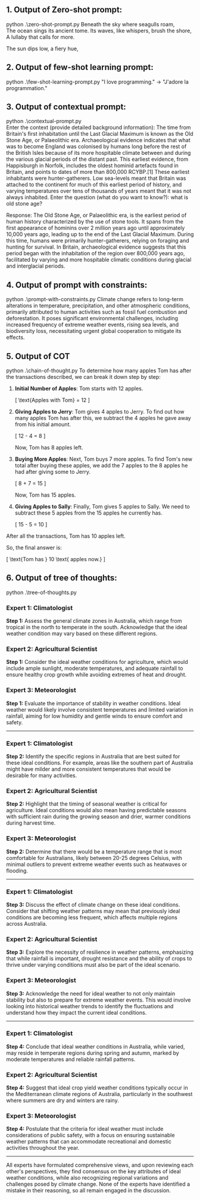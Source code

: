 ## 1. Output of Zero-shot prompt:
python .\zero-shot-prompt.py
Beneath the sky where seagulls roam,  
The ocean sings its ancient tome.
Its waves, like whispers, brush the shore,
A lullaby that calls for more.

The sun dips low, a fiery hue,


## 2. Output of few-shot learning prompt:
python .\few-shot-learning-prompt.py
"I love programming." -> "J'adore la programmation."


## 3. Output of contextual prompt:
python .\contextual-prompt.py       
Enter the context (provide detailed background information): The time from Britain's first inhabitation until the Last Glacial Maximum is known as the Old Stone Age, or Palaeolithic era. Archaeological evidence indicates that what was to become England was colonised by humans long before the rest of the British Isles because of its more hospitable climate between and during the various glacial periods of the distant past. This earliest evidence, from Happisburgh in Norfolk, includes the oldest hominid artefacts found in Britain, and points to dates of more than 800,000 RCYBP.[1] These earliest inhabitants were hunter-gatherers. Low sea-levels meant that Britain was attached to the continent for much of this earliest period of history, and varying temperatures over tens of thousands of years meant that it was not always inhabited.
Enter the question (what do you want to know?): what is old stone age?

Response:
The Old Stone Age, or Palaeolithic era, is the earliest period of human history characterized by the use of stone tools. It spans from the first appearance of hominins over 2 million years ago until approximately 10,000 years ago, leading up to the end of the Last Glacial Maximum. During this time, humans were primarily hunter-gatherers, relying on foraging and hunting for survival. In Britain, archaeological evidence suggests that this period began with the inhabitation of the region over 800,000 years ago, facilitated by varying and more hospitable climatic conditions during glacial and interglacial periods.


## 4. Output of prompt with constraints:
python .\prompt-with-constraints.py
Climate change refers to long-term alterations in temperature, precipitation, and other atmospheric conditions, primarily attributed to human activities such as fossil fuel combustion and deforestation. It poses significant environmental challenges, including increased frequency of extreme weather events, rising sea levels, and biodiversity loss, necessitating urgent global cooperation to mitigate its effects.


## 5. Output of COT
python .\chain-of-thought.py
To determine how many apples Tom has after the transactions described, we can break it down step by step:

1. **Initial Number of Apples**: Tom starts with 12 apples.

   \[
   \text{Apples with Tom} = 12
   \]

2. **Giving Apples to Jerry**: Tom gives 4 apples to Jerry. To find out how many apples Tom has after this, we subtract the 4 apples he gave away from his initial amount.

   \[
   12 - 4 = 8
   \]

   Now, Tom has 8 apples left. 

3. **Buying More Apples**: Next, Tom buys 7 more apples. To find Tom's new total after buying these apples, we add the 7 apples to the 8 apples he had after giving some to Jerry.

   \[
   8 + 7 = 15
   \]

   Now, Tom has 15 apples.

4. **Giving Apples to Sally**: Finally, Tom gives 5 apples to Sally. We need to subtract these 5 apples from the 15 apples he currently has.

   \[
   15 - 5 = 10
   \]

After all the transactions, Tom has 10 apples left.

So, the final answer is:

\[
\text{Tom has } 10 \text{ apples now.}
\]


## 6. Output of tree of thoughts:
python .\tree-of-thoughts.py
### Expert 1: Climatologist

**Step 1:** Assess the general climate zones in Australia, which range from tropical in the north to temperate in the south. Acknowledge that the ideal weather condition may vary based on these different regions.

### Expert 2: Agricultural Scientist

**Step 1:** Consider the ideal weather conditions for agriculture, which would include ample sunlight, moderate temperatures, and adequate rainfall to ensure healthy crop growth while avoiding extremes of heat and drought.

### Expert 3: Meteorologist

**Step 1:** Evaluate the importance of stability in weather conditions. Ideal weather would likely involve consistent temperatures and limited variation in rainfall, aiming for low humidity and gentle winds to ensure comfort and safety.

---

### Expert 1: Climatologist

**Step 2:** Identify the specific regions in Australia that are best suited for these ideal conditions. For example, areas like the southern part of Australia might have milder and more consistent temperatures that would be desirable for many activities.

### Expert 2: Agricultural Scientist

**Step 2:** Highlight that the timing of seasonal weather is critical for agriculture. Ideal conditions would also mean having predictable seasons with sufficient rain during the growing season and drier, warmer conditions during harvest time.

### Expert 3: Meteorologist

**Step 2:** Determine that there would be a temperature range that is most comfortable for Australians, likely between 20-25 degrees Celsius, with minimal outliers to prevent extreme weather events such as heatwaves or flooding.

---

### Expert 1: Climatologist

**Step 3:** Discuss the effect of climate change on these ideal conditions. Consider that shifting weather patterns may mean that previously ideal conditions are becoming less frequent, which affects multiple regions across Australia.

### Expert 2: Agricultural Scientist

**Step 3:** Explore the necessity of resilience in weather patterns, emphasizing that while rainfall is important, drought resistance and the ability of crops to thrive under varying conditions must also be part of the ideal scenario.

### Expert 3: Meteorologist

**Step 3:** Acknowledge the need for ideal weather to not only maintain stability but also to prepare for extreme weather events. This would involve looking into historical weather trends to identify the fluctuations and understand how they impact the current ideal conditions.

---

### Expert 1: Climatologist

**Step 4:** Conclude that ideal weather conditions in Australia, while varied, may reside in temperate regions during spring and autumn, marked by moderate temperatures and reliable rainfall patterns.

### Expert 2: Agricultural Scientist

**Step 4:** Suggest that ideal crop yield weather conditions typically occur in the Mediterranean climate regions of Australia, particularly in the southwest where summers are dry and winters are rainy.

### Expert 3: Meteorologist

**Step 4:** Postulate that the criteria for ideal weather must include considerations of public safety, with a focus on ensuring sustainable weather patterns that can accommodate recreational and domestic activities throughout the year.

---

All experts have formulated comprehensive views, and upon reviewing each other's perspectives, they find consensus on the key attributes of ideal weather conditions, while also recognizing regional variations and challenges posed by climate change. None of the experts have identified a mistake in their reasoning, so all remain engaged in the discussion.

